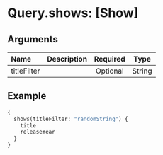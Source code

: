# Query.shows: [Show]
                 
## Arguments
| Name | Description | Required | Type |
| :--- | :---------- | :------: | :--: |
| titleFilter |  | Optional | String |
            
## Example
```graphql
{
  shows(titleFilter: "randomString") {
    title
    releaseYear
  }
}

```